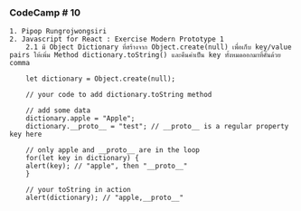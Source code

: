 ### CodeCamp # 10
    1. Pipop Rungrojwongsiri
    2. Javascript for React : Exercise Modern Prototype 1
        2.1 มี Object Dictionary ที่สร้างจาก Object.create(null) เพื่อเก็บ key/value pairs ให้เพิ่ม Method dictionary.toString() และคืนค่าเป็น key ทั้งหมดออกมาที่คั้นด้วย comma

        let dictionary = Object.create(null);

        // your code to add dictionary.toString method

        // add some data
        dictionary.apple = "Apple";
        dictionary.__proto__ = "test"; // __proto__ is a regular property key here

        // only apple and __proto__ are in the loop
        for(let key in dictionary) {
        alert(key); // "apple", then "__proto__"
        }

        // your toString in action
        alert(dictionary); // "apple,__proto__"